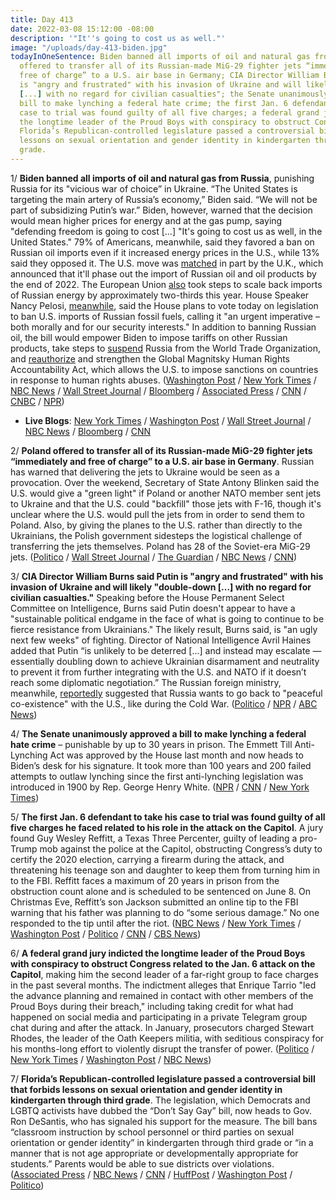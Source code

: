 ```yaml
---
title: Day 413
date: 2022-03-08 15:12:00 -08:00
description: '"It''s going to cost us as well."'
image: "/uploads/day-413-biden.jpg"
todayInOneSentence: Biden banned all imports of oil and natural gas from Russia; Poland
  offered to transfer all of its Russian-made MiG-29 fighter jets “immediately and
  free of charge” to a U.S. air base in Germany; CIA Director William Burns said Putin
  is "angry and frustrated" with his invasion of Ukraine and will likely "double-down
  [...] with no regard for civilian casualties"; the Senate unanimously approved a
  bill to make lynching a federal hate crime; the first Jan. 6 defendant to take his
  case to trial was found guilty of all five charges; a federal grand jury indicted
  the longtime leader of the Proud Boys with conspiracy to obstruct Congress; and
  Florida’s Republican-controlled legislature passed a controversial bill that forbids
  lessons on sexual orientation and gender identity in kindergarten through third
  grade.
---
```


1/ **Biden banned all imports of oil and natural gas from Russia**, punishing Russia for its "vicious war of choice” in Ukraine. “The United States is targeting the main artery of Russia’s economy,” Biden said. “We will not be part of subsidizing Putin’s war.” Biden, however, warned that the decision would mean higher prices for energy and at the gas pump, saying "defending freedom is going to cost \[...\] "It's going to cost us as well, in the United States." 79% of Americans, meanwhile, said they favored a ban on Russian oil imports even if it increased energy prices in the U.S., while 13% said they opposed it. The U.S. move was [matched](https://www.politico.eu/article/uk-to-ban-russian-oil-imports/) in part by the U.K., which announced that it'll phase out the import of Russian oil and oil products by the end of 2022. The European Union [also](https://www.washingtonpost.com/world/2022/03/08/eu-russian-gas/) took steps to scale back imports of Russian energy by approximately two-thirds this year. House Speaker Nancy Pelosi, [meanwhile](https://www.bloomberg.com/news/articles/2022-03-08/u-s-house-presses-ahead-with-bill-to-ban-russian-energy-imports?sref=MIBMEEoj), said the House plans to vote today on legislation to ban U.S. imports of Russian fossil fuels, calling it "an urgent imperative – both morally and for our security interests." In addition to banning Russian oil, the bill would empower Biden to impose tariffs on other Russian products, take steps to [suspend](https://www.washingtonpost.com/us-policy/2022/03/08/congress-russia-ukraine-aid-shutdown/) Russia from the World Trade Organization, and [reauthorize](https://www.nbcnews.com/news/world/live-blog/ukraine-russia-war-live-updates-ukraine-s-defiant-leader-vows-n1291128#ncrd1291189) and strengthen the Global Magnitsky Human Rights Accountability Act, which allows the U.S. to impose sanctions on countries in response to human rights abuses. ([Washington Post](https://www.washingtonpost.com/politics/2022/03/08/biden-bans-russian-oil-imports/) / [New York Times](https://www.nytimes.com/2022/03/08/world/europe/biden-bans-russian-oil.html) / [NBC News](https://www.nbcnews.com/politics/politics-news/us-ban-russian-oil-imports-rcna19119) /  [Wall Street Journal](https://www.wsj.com/articles/u-s-planning-to-ban-russian-oil-imports-11646746787) / [Bloomberg](https://www.bloomberg.com/news/articles/2022-03-08/biden-says-u-s-will-ban-russian-fuels-to-pressure-putin-on-war?sref=MIBMEEoj) / [Associated Press](https://apnews.com/article/russia-ukraine-war-us-russia-oil-ban-120c0152cf310a5b593f6ae7a2857e62) / [CNN](https://www.cnn.com/2022/03/08/politics/russian-energy-import-ban/index.html) / [CNBC](https://www.cnbc.com/2022/03/08/us-expected-to-announce-ban-on-russian-oil-as-soon-as-today-nbc-news-reports.html) / [NPR](https://www.npr.org/2022/03/08/1085089048/biden-ban-imports-russia-oil))

* **Live Blogs**: [New York Times](https://www.nytimes.com/live/2022/03/08/world/ukraine-russia-war) / [Washington Post](https://www.washingtonpost.com/world/2022/03/08/russia-ukraine-war-news-putin-live-updates/) / [Wall Street Journal](https://www.wsj.com/livecoverage/russia-ukraine-latest-news-2022-03-08) / [NBC News](https://www.nbcnews.com/news/world/live-blog/ukraine-russia-war-live-updates-ukraine-s-defiant-leader-vows-n1291128) / [Bloomberg](https://www.bloomberg.com/news/articles/2022-03-08/ukraine-update-russia-ukraine-pledge-new-humanitarian-truce?srnd=premium&sref=MIBMEEoj) / [CNN](https://www.cnn.com/europe/live-news/ukraine-russia-putin-news-03-08-22/h_941c2184925ffb2ecc79546e6c286a25)

2/ **Poland offered to transfer all of its Russian-made MiG-29 fighter jets “immediately and free of charge” to a U.S. air base in Germany**. Russian has warned that delivering the jets to Ukraine would be seen as a provocation. Over the weekend, Secretary of State Antony Blinken said the U.S. would give a "green light" if Poland or another NATO member sent jets to Ukraine and that the U.S. could "backfill" those jets with F-16, though it's unclear where the U.S. would pull the jets from in order to send them to Poland. Also, by giving the planes to the U.S. rather than directly to the Ukrainians, the Polish government sidesteps the logistical challenge of transferring the jets themselves. Poland has 28 of the Soviet-era MiG-29 jets. ([Politico](https://www.politico.com/news/2022/03/08/poland-transfers-mig-fighters-to-the-us-as-ukraine-asks-for-help-00015259) / [Wall Street Journal](https://www.wsj.com/articles/poland-to-make-mig-29-combat-jetsavailable-to-u-s-11646767232) / [The Guardian](https://www.theguardian.com/world/2022/mar/08/poland-mig-29-jets-us-ukraine) / [NBC News](https://www.nbcnews.com/news/world/live-blog/ukraine-russia-war-live-updates-ukraine-s-defiant-leader-vows-n1291128#ncrd1291212) / [CNN](https://www.cnn.com/europe/live-news/ukraine-russia-putin-news-03-08-22/h_474a0efa73fe2a78b6d6fc125d60544f))

3/ **CIA Director William Burns said Putin is "angry and frustrated" with his invasion of Ukraine and will likely "double-down \[...\] with no regard for civilian casualties."** Speaking before the House Permanent Select Committee on Intelligence, Burns said Putin doesn't appear to have a "sustainable political endgame in the face of what is going to continue to be fierce resistance from Ukrainians." The likely result, Burns said, is "an ugly next few weeks" of fighting. Director of National Intelligence Avril Haines added that Putin “is unlikely to be deterred \[...\] and instead may escalate — essentially doubling down to achieve Ukrainian disarmament and neutrality to prevent it from further integrating with the U.S. and NATO if it doesn’t reach some diplomatic negotiation.” The Russian foreign ministry, meanwhile, [reportedly](https://www.reuters.com/world/russia-calls-return-peaceful-co-existence-with-us-like-during-cold-war-interfax-2022-03-08/) suggested that Russia wants to go back to "peaceful co-existence" with the U.S., like during the Cold War. ([Politico](https://www.politico.com/news/2022/03/08/putin-is-angry-u-s-intel-heads-warn-russia-could-double-down-in-ukraine-00015177) / [NPR](https://www.npr.org/2022/03/08/1085155440/cia-director-putin-is-angry-and-frustrated-likely-to-double-down) / [ABC News](https://abcnews.go.com/Politics/putin-angry-frustrated-cia-director-double-ukraine/story?id=83318093))

4/ **The Senate unanimously approved a bill to make lynching a federal hate crime** – punishable by up to 30 years in prison. The Emmett Till Anti-Lynching Act was approved by the House last month and now heads to Biden’s desk for his signature. It took more than 100 years and 200 failed attempts to outlaw lynching since the first anti-lynching legislation was introduced in 1900 by Rep. George Henry White. ([NPR](https://www.npr.org/2022/03/08/1085094040/senate-passes-anti-lynching-bill-and-sends-federal-hate-crimes-legislation-to-bi) / [CNN](https://www.cnn.com/2022/03/07/politics/senate-passes-antilynching-law/index.html) / [New York Times](https://www.nytimes.com/2022/03/07/us/politics/lynching-bill-senate.html))

5/ **The first Jan. 6 defendant to take his case to trial was found guilty of all five charges he faced related to his role in the attack on the Capitol**. A jury found Guy Wesley Reffitt, a Texas Three Percenter, guilty of leading a pro-Trump mob against the police at the Capitol, obstructing Congress’s duty to certify the 2020 election, carrying a firearm during the attack, and threatening his teenage son and daughter to keep them from turning him in to the FBI. Reffitt faces a maximum of 20 years in prison from the obstruction count alone and is scheduled to be sentenced on June 8. On Christmas Eve, Reffitt’s son Jackson submitted an online tip to the FBI warning that his father was planning to do “some serious damage.” No one responded to the tip until after the riot. ([NBC News](https://www.nbcnews.com/politics/justice-department/guy-reffitt-first-jan-6-rioter-go-trial-found-guilty-counts-rcna19041) / [New York Times](https://www.nytimes.com/2022/03/08/us/politics/guy-reffitt-jan-6-trial.html) / [Washington Post](https://www.washingtonpost.com/dc-md-va/2022/03/08/guy-reffitt-trial-verdict/) / [Politico](https://www.politico.com/news/2022/03/08/jury-deliberations-trial-jan-6-capitol-00015083) / [CNN](https://www.cnn.com/2022/03/08/politics/january-6-reffitt-verdict/index.html) / [CBS News](https://www.cbsnews.com/news/guy-reffitt-january-6-capitol-riot-verdict/))

6/ **A federal grand jury indicted the longtime leader of the Proud Boys with conspiracy to obstruct Congress related to the Jan. 6 attack on the Capitol**, making him the second leader of a far-right group to face charges in the past several months. The indictment alleges that Enrique Tarrio "led the advance planning and remained in contact with other members of the Proud Boys during their breach," including taking credit for what had happened on social media and participating in a private Telegram group chat during and after the attack. In January, prosecutors charged Stewart Rhodes, the leader of the Oath Keepers militia, with seditious conspiracy for his months-long effort to violently disrupt the transfer of power. ([Politico](https://www.politico.com/news/2022/03/08/enrique-tarrio-jan-6-attack-00015138) / [New York Times](https://www.nytimes.com/2022/03/08/us/politics/enrique-tarrio-proud-boys-jan-6.html) / [Washington Post](https://www.washingtonpost.com/dc-md-va/2022/03/08/enrique-tarrio-indicted-proud-boys/) / [NBC News](https://www.nbcnews.com/politics/justice-department/proud-boys-leader-arrested-capitol-riot-conspiracy-rcna19164))

7/ **Florida’s Republican-controlled legislature passed a controversial bill that forbids lessons on sexual orientation and gender identity in kindergarten through third grade**. The legislation, which Democrats and LGBTQ activists have dubbed the “Don’t Say Gay” bill, now heads to Gov. Ron DeSantis, who has signaled his support for the measure. The bill bans “classroom instruction by school personnel or third parties on sexual orientation or gender identity” in kindergarten through third grade or “in a manner that is not age appropriate or developmentally appropriate for students.” Parents would be able to sue districts over violations. ([Associated Press](https://apnews.com/article/dont-say-gay-bill-passes-florida-legislature-b173917e985833963e45a8d0464a4399) / [NBC News](https://www.nbcnews.com/nbc-out/out-politics-and-policy/dont-say-gay-bill-florida-senate-passes-controversial-lgbtq-school-mea-rcna19133) / [CNN](https://www.cnn.com/2022/03/08/politics/florida-dont-say-gay-bill/) / [HuffPost](https://www.huffpost.com/entry/bc-us-same-sex-silencing_n_62278e13e4b0dd8abd59a7e8) / [Washington Post](https://www.washingtonpost.com/nation/2022/03/08/florida-bill-lgbtq-schools/) / [Politico](https://www.politico.com/news/2022/03/08/florida-senate-approves-dont-say-gay-bill-00015120))